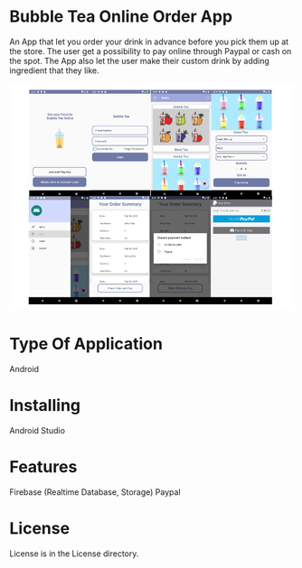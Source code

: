 # Bubble Tea Online Order App 
An App that let you order your drink in advance before you pick them up at the store. The user get a possibility to pay online through Paypal or cash on the spot. The App also let the user make their custom drink by adding ingredient that they like.

![alt tag](https://github.com/nindyahapsari/BubTeaApp/blob/master/ScreenShot/bubtea_screenshot.jpg)




# Type Of Application

Android

# Installing 

Android Studio

# Features

Firebase (Realtime Database, Storage)
Paypal


# License 

License is in the License directory.
